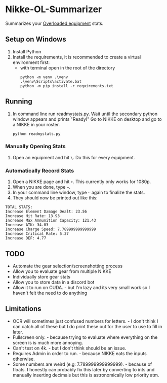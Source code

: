 # Nikke-OL-Summarizer
Summarizes your [Overloaded equipment](https://nikke.gg/overload-equipment/) stats.


## Setup on Windows
1. Install Python
1. Install the requirements, it is recommended to create a virtual environment first:
	- with terminal open in the root of the directory
		```
		python -m venv .\venv
		.\venv\Scripts\activate.bat
		python -m pip install -r requirements.txt
		```

## Running
1. In command line run readmystats.py. Wait until the secondary python window appears and prints "Ready!" Go to NIKKE on desktop and go to a NIKKE in your roster.

	`python readmystats.py`


### Manually Opening Stats
1. Open an equipment and hit `\`. Do this for every equipment.


### Automatically Record Stats
1. Open a NIKKE page and hit `+`. This currently only works for 1080p.
1. When you are done, type `~`.
1. In your command line window, type `~` again to finalize the stats.
1. They should now be printed out like this:
```
TOTAL STATS:
Increase Element Damage Dealt: 23.56
Increase Hit Rate: 13.93
Increase Max Ammunition Capacity: 121.43
Increase ATK: 34.03
Increase Charge Speed: 7.789999999999999
Increase Critical Rate: 5.37
Increase DEF: 4.77
```


## TODO
- Automate the gear selection/screenshotting process
- Allow you to evaluate gear from multiple NIKKE
- Individually store gear stats
- Allow you to store data in a discord bot
- Allow it to run on CUDA. - but I'm lazy and its very small work so I haven't felt the need to do anything


## Limitations
- OCR will sometimes just confused numbers for letters. - I don't think I can catch all of these but I do print these out for the user to use to fill in later.
- Fullscreen only. - because trying to evaluate where everything on the screen is is much more annoying.
- Can't test on 4k. - but I don't think should be an issue.
- Requires Admin in order to run. - because NIKKE eats the inputs otherwise.
- Some numbers are weird (e.g: 7.789999999999999). - because of floats. I honestly can probably fix this later by converting to ints and manually inserting decimals but this is astronomically low priority atm.
